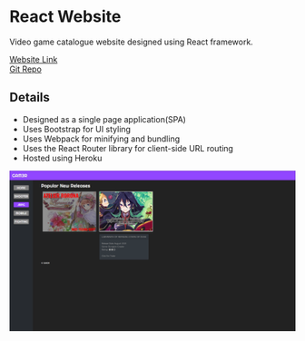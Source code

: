 # React Website
Video game catalogue website designed using React framework.  

[Website Link](https://whispering-coast-68461.herokuapp.com)  
[Git Repo](https://github.com/collinc1212/react_spa)  

## Details
* Designed as a single page application(SPA)
* Uses Bootstrap for UI styling
* Uses Webpack for minifying and bundling
* Uses the React Router library for client-side URL routing
* Hosted using Heroku

![Image](Untitled.png)
